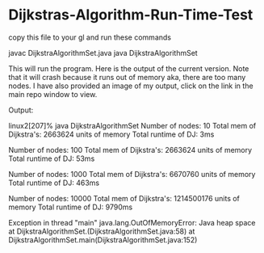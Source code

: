 # Dijkstras-Algorithm-Run-Time-Test

copy this file to your gl and run these commands

javac DijkstraAlgorithmSet.java
java DijkstraAlgorithmSet

This will run the program. Here is the output of the current version. Note that it will crash because it runs out of memory aka, there are too many nodes. I have also provided an image of my output, click on the link in the main repo window to view.

Output:

linux2[207]% java DijkstraAlgorithmSet
Number of nodes: 10
Total mem of Dijkstra's: 2663624 units of memory
Total runtime of DJ: 3ms

Number of nodes: 100
Total mem of Dijkstra's: 2663624 units of memory
Total runtime of DJ: 53ms

Number of nodes: 1000
Total mem of Dijkstra's: 6670760 units of memory
Total runtime of DJ: 463ms

Number of nodes: 10000
Total mem of Dijkstra's: 1214500176 units of memory
Total runtime of DJ: 9790ms

Exception in thread "main" java.lang.OutOfMemoryError: Java heap space
        at DijkstraAlgorithmSet.<init>(DijkstraAlgorithmSet.java:58)
        at DijkstraAlgorithmSet.main(DijkstraAlgorithmSet.java:152)

